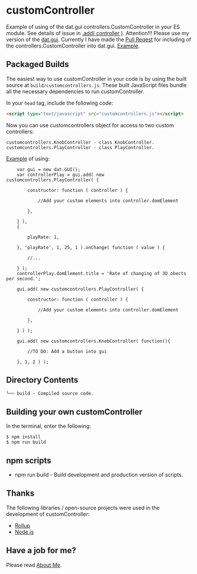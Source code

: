 # customController
Example of using of the dat.gui controllers.CustomController in your ES module.
See details of issue in [.add( controller )](https://github.com/dataarts/dat.gui/issues/4).
Attention!!! Please use my version of the [dat.gui](https://github.com/anhr/dat.gui). Currently I have made the [Pull Reqest](https://github.com/dataarts/dat.gui/pull/232) for including of the controllers.CustomController into dat.gui. 
[Example](https://raw.githack.com/anhr/three.js/dev/examples/webgl_custom_controller.html).

## Packaged Builds
The easiest way to use customController in your code is by using the built source at `build/customcontrollers.js`. These built JavaScript files bundle all the necessary dependencies to run customController.

In your `head` tag, include the following code:
```html
<script type="text/javascript" src="customcontrollers.js"></script>
```

Now you can use customcontrollers object for access to two custom controllers:

```
customcontrollers.KnobController - class KnobController.
customcontrollers.PlayController - class PlayController.
```

[Example](https://raw.githack.com/anhr/three.js/dev/examples/webgl_custom_controller.html) of using:

```
	var gui = new dat.GUI();
	var controllerPlay = gui.add( new customcontrollers.PlayController( {

		constructor: function ( controller ) {

			//Add your custom elements into controller.domElement

		},

	} ),
	{

		playRate: 1,

	}, 'playRate', 1, 25, 1 ).onChange( function ( value ) {

		//...

	} );
	controllerPlay.domElement.title = 'Rate of changing of 3D obects per second.';

	gui.add( new customcontrollers.PlayController( {

		constructor: function ( controller ) {

			//Add your custom elements into controller.domElement

		},

	} ) );

	gui.add( new customcontrollers.KnobController( function(){
	
		//TO DO: Add a button into gui
	
	}, 1, 2 ) );

```


## Directory Contents

```
└── build - Compiled source code.
```

## Building your own customController

In the terminal, enter the following:

```
$ npm install
$ npm run build
```

## npm scripts

- npm run build - Build development and production version of scripts.

## Thanks
The following libraries / open-source projects were used in the development of customController:
 * [Rollup](https://rollupjs.org)
 * [Node.js](http://nodejs.org/)

 ## Have a job for me?
Please read [About Me](https://anhr.github.io/AboutMe/).
